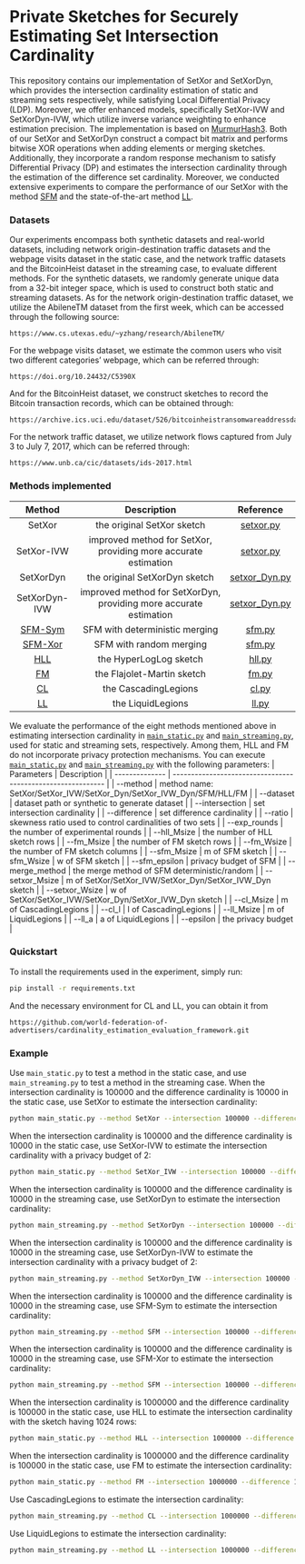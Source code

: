 # Private Sketches for Securely Estimating Set Intersection Cardinality
This repository contains our implementation of SetXor and SetXorDyn, which provides the intersection cardinality estimation of static and streaming sets respectively, while satisfying Local Differential Privacy (LDP). Moreover, we offer enhanced models, specifically SetXor-IVW and SetXorDyn-IVW, which utilize inverse variance weighting to enhance estimation precision. The implementation is based on [MurmurHash3](https://dl.acm.org/doi/abs/10.5555/3295222.3295407). Both of our SetXor and SetXorDyn construct a compact bit matrix and performs bitwise XOR operations when adding elements or merging sketches. Additionally, they incorporate a random response mechanism to satisfy Differential Privacy (DP) and estimates the intersection cardinality through the estimation of the difference set cardinality. Moreover, we conducted extensive experiments to compare the performance of our SetXor with the method [SFM](https://arxiv.org/pdf/2302.02056.pdf) and the state-of-the-art method [LL](https://research.google/pubs/pub49177/). 

### Datasets
Our experiments encompass both synthetic datasets and real-world datasets, including network origin-destination traffic datasets and the webpage visits dataset in the static case, and the network traffic datasets and the BitcoinHeist dataset in the streaming case, to evaluate different methods. For the synthetic datasets, we randomly generate unique data from a 32-bit integer space, which is used to construct both static and streaming datasets. As for the network origin-destination traffic dataset, we utilize the AbileneTM dataset from the first week, which can be accessed through the following source: 
```url
https://www.cs.utexas.edu/~yzhang/research/AbileneTM/
```
For the webpage visits dataset, we estimate the common users who visit two different categories’ webpage, which can be referred through: 
```url
https://doi.org/10.24432/C5390X
```
And for the BitcoinHeist dataset, we construct sketches to record the Bitcoin transaction records, which can be obtained through:
```url
https://archive.ics.uci.edu/dataset/526/bitcoinheistransomwareaddressdataset
```
For the network traffic dataset, we utilize network flows captured from July 3 to July 7, 2017, which can be referred through: 
```url
https://www.unb.ca/cic/datasets/ids-2017.html
```

### Methods implemented
|   Method   |                         Description                          |               Reference                |
| :--------: | :----------------------------------------------------------: | :------------------------------------: |
|   SetXor   |                  the original SetXor sketch                  |         [setxor.py](setxor.py)         |
| SetXor-IVW | improved method for SetXor, providing more accurate estimation |         [setxor.py](setxor.py)         |
|   SetXorDyn   |                  the original SetXorDyn sketch                  |         [setxor_Dyn.py](setxor_Dyn.py)         |
| SetXorDyn-IVW | improved method for SetXorDyn, providing more accurate estimation |         [setxor_Dyn.py](setxor_Dyn.py)         |
|  [SFM-Sym](https://arxiv.org/abs/2302.02056)   |                SFM with deterministic merging                | [sfm.py](./baseline/sfm.py) |
|  [SFM-Xor](https://arxiv.org/abs/2302.02056)   |                   SFM with random merging                    | [sfm.py](./baseline/sfm.py) |
|    [HLL](https://dmtcs.episciences.org/3545/pdf)     |                    the HyperLogLog sketch                    | [hll.py](./baseline/hll.py) |
|     [FM](https://www.sciencedirect.com/science/article/pii/0022000085900418)     |                  the Flajolet-Martin sketch                  |  [fm.py](./baseline/fm.py)  |
|     [CL](https://research.google/pubs/pub49177/)     |                  the CascadingLegions                  |  [cl.py](./baseline/cl.py)  |
|     [LL](https://research.google/pubs/pub49177/)     |                  the LiquidLegions                  |  [ll.py](./baseline/ll.py)  |

We evaluate the performance of the eight methods mentioned above in estimating intersection cardinality in [`main_static.py`](main_static.py) and [`main_streaming.py`](main_streaming.py), used for static and streaming sets, respectively. Among them, HLL and FM do not incorporate privacy protection mechanisms. You can execute [`main_static.py`](main_static.py) and [`main_streaming.py`](main_streaming.py) with the following parameters:
| Parameters     | Description                                                 |
| -------------- | ----------------------------------------------------------- |
| --method       | method name: SetXor/SetXor_IVW/SetXor_Dyn/SetXor_IVW_Dyn/SFM/HLL/FM                   |
| --dataset      | dataset path or synthetic to generate dataset               |
| --intersection | set intersection cardinality                                |
| --difference   | set difference cardinality                                  |
| --ratio        | skewness ratio used to control cardinalities of two sets    |
| --exp_rounds   | the number of experimental rounds                           |
| --hll_Msize    | the number of HLL sketch rows                               |
| --fm_Msize     | the number of FM sketch rows                                |
| --fm_Wsize     | the number of FM sketch columns                             |
| --sfm_Msize    | m of SFM sketch                                             |
| --sfm_Wsize    | w of SFM sketch                                             |
| --sfm_epsilon  | privacy budget of SFM                                       |
| --merge_method | the merge method of SFM deterministic/random                |
| --setxor_Msize | m of SetXor/SetXor_IVW/SetXor_Dyn/SetXor_IVW_Dyn sketch                               |
| --setxor_Wsize | w of SetXor/SetXor_IVW/SetXor_Dyn/SetXor_IVW_Dyn sketch                               |
| --cl_Msize | m of CascadingLegions                               |
| --cl_l | l of CascadingLegions                               |
| --ll_Msize | m of LiquidLegions                               |
| --ll_a | a of LiquidLegions                               |
| --epsilon      | the privacy budget |

### Quickstart
To install the requirements used in the experiment, simply run:
```bash
pip install -r requirements.txt
```
And the necessary environment for CL and LL, you can obtain it from 

```url
https://github.com/world-federation-of-advertisers/cardinality_estimation_evaluation_framework.git
```


### Example
Use `main_static.py` to test a method in the static case, and use `main_streaming.py` to test a method in the streaming case.
When the intersection cardinality is 100000 and the difference cardinality is 10000 in the static case, use SetXor to estimate the intersection cardinality:
```bash
python main_static.py --method SetXor --intersection 100000 --difference 10000
```
When the intersection cardinality is 100000 and the difference cardinality is 10000 in the static case, use SetXor-IVW to estimate the intersection cardinality with a privacy budget of 2:
```bash
python main_static.py --method SetXor_IVW --intersection 100000 --difference 10000 --epsilon 2
```
When the intersection cardinality is 100000 and the difference cardinality is 10000 in the streaming case, use SetXorDyn to estimate the intersection cardinality:
```bash
python main_streaming.py --method SetXorDyn --intersection 100000 --difference 10000
```
When the intersection cardinality is 100000 and the difference cardinality is 10000 in the streaming case, use SetXorDyn-IVW to estimate the intersection cardinality with a privacy budget of 2:
```bash
python main_streaming.py --method SetXorDyn_IVW --intersection 100000 --difference 10000 --epsilon 2
```
When the intersection cardinality is 100000 and the difference cardinality is 10000 in the streaming case, use SFM-Sym to estimate the intersection cardinality:
```bash
python main_streaming.py --method SFM --intersection 100000 --difference 10000 --merge_method random
```
When the intersection cardinality is 100000 and the difference cardinality is 10000 in the streaming case, use SFM-Xor to estimate the intersection cardinality:
```bash
python main_streaming.py --method SFM --intersection 100000 --difference 10000 --merge_method deterministic
```
When the intersection cardinality is 1000000 and the difference cardinality is 100000 in the static case, use HLL to estimate the intersection cardinality with the sketch having 1024 rows:
```bash
python main_static.py --method HLL --intersection 1000000 --difference 100000 --hll_Msize 1024
```
When the intersection cardinality is 1000000 and the difference cardinality is 100000 in the static case, use FM to estimate the intersection cardinality:
```bash
python main_static.py --method FM --intersection 1000000 --difference 100000
```
Use CascadingLegions to estimate the intersection cardinality:
```bash
python main_streaming.py --method CL --intersection 1000000 --difference 100000
```
Use LiquidLegions to estimate the intersection cardinality:
```bash
python main_streaming.py --method LL --intersection 1000000 --difference 100000
```